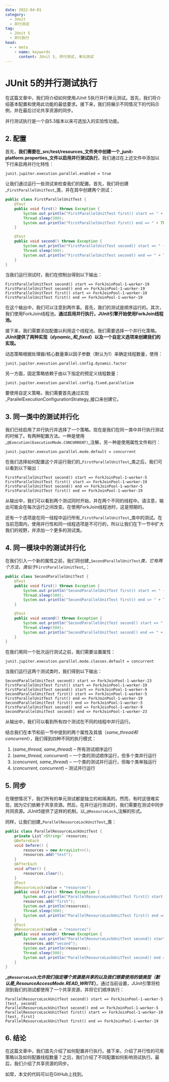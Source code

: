 ```yaml
---
date: 2022-04-01
category:
  - JUnit
  - 并行测试
tag:
  - JUnit 5
  - 并行执行
head:
  - - meta
    - name: keywords
      content: JUnit 5, 并行测试, 单元测试
---
```

# JUnit 5的并行测试执行

在这篇文章中，我们将介绍如何使用JUnit 5执行并行单元测试。首先，我们将介绍基本配置和使用此功能的最低要求。接下来，我们将展示不同情况下的代码示例，并在最后讨论共享资源的同步。

并行测试执行是一个自5.3版本以来可选加入的实验性功能。

## 2. 配置

首先，**我们需要在_src/test/resources_文件夹中创建一个_junit-platform.properties_文件以启用并行测试执行**。我们通过在上述文件中添加以下行来启用并行化特性：

```
junit.jupiter.execution.parallel.enabled = true
```

让我们通过运行一些测试来检查我们的配置。首先，我们将创建_`FirstParallelUnitTest`_类，并在其中创建两个测试：

```java
public class FirstParallelUnitTest {
    @Test
    public void first() throws Exception {
        System.out.println("FirstParallelUnitTest first() start => " + Thread.currentThread().getName());
        Thread.sleep(500);
        System.out.println("FirstParallelUnitTest first() end => " + Thread.currentThread().getName());
    }

    @Test
    public void second() throws Exception {
        System.out.println("FirstParallelUnitTest second() start => " + Thread.currentThread().getName());
        Thread.sleep(500);
        System.out.println("FirstParallelUnitTest second() end => " + Thread.currentThread().getName());
    }
}
```

当我们运行测试时，我们在控制台得到以下输出：

```
FirstParallelUnitTest second() start => ForkJoinPool-1-worker-19
FirstParallelUnitTest second() end => ForkJoinPool-1-worker-19
FirstParallelUnitTest first() start => ForkJoinPool-1-worker-19
FirstParallelUnitTest first() end => ForkJoinPool-1-worker-19
```

在这个输出中，我们可以注意到两件事。首先，我们的测试是顺序运行的。其次，我们使用ForkJoin线程池。**通过启用并行执行，JUnit引擎开始使用ForkJoin线程池。**

接下来，我们需要添加配置以利用这个线程池。我们需要选择一个并行化策略。**JUnit提供了两种实现（_dynamic_和_fixed_）以及一个自定义选项来创建我们的实现。**

动态策略根据处理器/核心数量乘以因子参数（默认为1）来确定线程数量，使用：

```
junit.jupiter.execution.parallel.config.dynamic.factor
```

另一方面，固定策略依赖于由以下指定的预定义线程数量：

```
junit.jupiter.execution.parallel.config.fixed.parallelism
```

要使用自定义策略，我们需要首先通过实现_ParallelExecutionConfigurationStrategy_接口来创建它。

## 3. 同一类中的测试并行化

我们已经启用了并行执行并选择了一个策略。现在是我们在同一类中并行执行测试的时候了。有两种配置方法。一种是使用_`@Execution(ExecutionMode.CONCURRENT)`_注解，另一种是使用属性文件和行：

```
junit.jupiter.execution.parallel.mode.default = concurrent
```

在我们选择如何配置这个并运行我们的_`FirstParallelUnitTest`_类之后，我们可以看到以下输出：

```
FirstParallelUnitTest second() start => ForkJoinPool-1-worker-5
FirstParallelUnitTest first() start => ForkJoinPool-1-worker-19
FirstParallelUnitTest second() end => ForkJoinPool-1-worker-5
FirstParallelUnitTest first() end => ForkJoinPool-1-worker-19
```

从输出中，我们可以看到两个测试同时开始，并在两个不同的线程中。请注意，输出可能会在每次运行之间改变。在使用ForkJoin线程池时，这是预期的。

还有一个选项是在同一线程中运行所有_`FirstParallelUnitTest`_类中的测试。在当前范围内，使用并行性和同一线程选项是不可行的，所以让我们在下一节中扩大我们的视野，并添加一个更多的测试类。

## 4. 同一模块中的测试并行化

在我们引入一个新的属性之前，我们将创建_`SecondParallelUnitTest`_类，它有两个方法，类似于_`FirstParallelUnitTest`_：

```java
public class SecondParallelUnitTest {
    @Test
    public void first() throws Exception {
        System.out.println("SecondParallelUnitTest first() start => " + Thread.currentThread().getName());
        Thread.sleep(500);
        System.out.println("SecondParallelUnitTest first() end => " + Thread.currentThread().getName());
    }

    @Test
    public void second() throws Exception {
        System.out.println("SecondParallelUnitTest second() start => " + Thread.currentThread().getName());
        Thread.sleep(500);
        System.out.println("SecondParallelUnitTest second() end => " + Thread.currentThread().getName());
    }
}
```

在我们用同一个批次运行测试之前，我们需要设置属性：

```
junit.jupiter.execution.parallel.mode.classes.default = concurrent
```

当我们运行这两个测试类时，我们得到以下输出：

```
SecondParallelUnitTest second() start => ForkJoinPool-1-worker-23
FirstParallelUnitTest first() start => ForkJoinPool-1-worker-19
FirstParallelUnitTest second() start => ForkJoinPool-1-worker-9
SecondParallelUnitTest first() start => ForkJoinPool-1-worker-5
FirstParallelUnitTest first() end => ForkJoinPool-1-worker-19
SecondParallelUnitTest first() end => ForkJoinPool-1-worker-5
FirstParallelUnitTest second() end => ForkJoinPool-1-worker-9
SecondParallelUnitTest second() end => ForkJoinPool-1-worker-23
```

从输出中，我们可以看到所有四个测试在不同的线程中并行运行。

结合我们在本节和前一节中提到的两个属性及其值（_same_thread和concurrent_），我们得到四种不同的执行模式：

1. (_same_thread, same_thread_) – 所有测试顺序运行
2. (_same_thread, concurrent_) – 一个类的测试顺序运行，但多个类并行运行
3. (_concurrent, same_thread_) – 一个类的测试并行运行，但每个类单独运行
4. (_concurrent, concurrent_) – 测试并行运行

## 5. 同步

在理想情况下，我们所有的单元测试都是独立的和隔离的。然而，有时这很难实现，因为它们依赖于共享资源。然后，在并行运行测试时，我们需要在测试中同步共同资源。JUnit5提供了这样的机制，以_`@ResourceLock`_注解的形式。

同样，让我们创建_`ParallelResourceLockUnitTest`_类：

```java
public class ParallelResourceLockUnitTest {
    private List`<String>` resources;
    @BeforeEach
    void before() {
        resources = new ArrayList<>();
        resources.add("test");
    }
    @AfterEach
    void after() {
        resources.clear();
    }
    @Test
    @ResourceLock(value = "resources")
    public void first() throws Exception {
        System.out.println("ParallelResourceLockUnitTest first() start => " + Thread.currentThread().getName());
        resources.add("first");
        System.out.println(resources);
        Thread.sleep(500);
        System.out.println("ParallelResourceLockUnitTest first() end => " + Thread.currentThread().getName());
    }
    @Test
    @ResourceLock(value = "resources")
    public void second() throws Exception {
        System.out.println("ParallelResourceLockUnitTest second() start => " + Thread.currentThread().getName());
        resources.add("second");
        System.out.println(resources);
        Thread.sleep(500);
        System.out.println("ParallelResourceLockUnitTest second() end => " + Thread.currentThread().getName());
    }
}
```

**_`@ResourceLock`_允许我们指定哪个资源是共享的以及我们想要使用的锁类型（默认是_ResourceAccessMode.READ_WRITE_）**。通过当前设置，JUnit引擎将检测到我们的测试都使用了一个共享资源，并将它们顺序执行：

```
ParallelResourceLockUnitTest second() start => ForkJoinPool-1-worker-5
[test, second]
ParallelResourceLockUnitTest second() end => ForkJoinPool-1-worker-5
ParallelResourceLockUnitTest first() start => ForkJoinPool-1-worker-19
[test, first]
ParallelResourceLockUnitTest first() end => ForkJoinPool-1-worker-19
```

## 6. 结论

在这篇文章中，我们首先介绍了如何配置并行执行。接下来，介绍了并行性的可用策略以及如何配置线程数量？之后，我们介绍了不同配置如何影响测试执行。最后，我们介绍了共享资源的同步。

如常，本文的代码可以在GitHub上找到。
